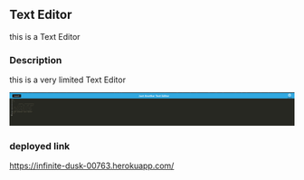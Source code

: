  
 ## Text Editor
 this is a Text Editor 

### Description
 this is a very limited Text Editor 
 
 
 ![Regex](./Assets/Capture.PNG)
 
 
### deployed link
 https://infinite-dusk-00763.herokuapp.com/